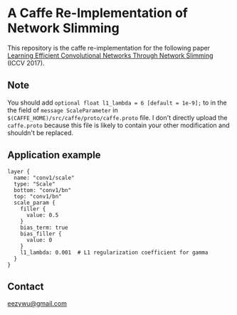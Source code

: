 # A Caffe Re-Implementation of Network Slimming
This repository is the caffe re-implementation for the following paper  
[Learning Efficient Convolutional Networks Through Network Slimming](http://openaccess.thecvf.com/content_iccv_2017/html/Liu_Learning_Efficient_Convolutional_ICCV_2017_paper.html) (ICCV 2017).

## Note
You should add `optional float l1_lambda = 6 [default = 1e-9];` to in the the field of `message ScaleParameter` in `$(CAFFE_HOME)/src/caffe/proto/caffe.proto` file. I don't directly upload the `caffe.proto` because this file is likely to contain your other modification and shouldn't be replaced.

## Application example
```
layer {
  name: "conv1/scale"
  type: "Scale"
  bottom: "conv1/bn"
  top: "conv1/bn"
  scale_param {
    filler {
      value: 0.5
    }
    bias_term: true
    bias_filler {
      value: 0
    }
    l1_lambda: 0.001  # L1 regularization coefficient for gamma
  }
}
```

## Contact
eezywu@gmail.com
